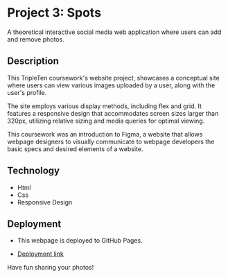 # Project 3: Spots

A theoretical interactive social media web application where users can add and remove photos.

## Description

This TripleTen coursework's website project, showcases a conceptual site where users can view various images uploaded by a user, along with the user's profile.

The site employs various display methods, including flex and grid. It features a responsive design that accommodates screen sizes larger than 320px, utilizing relative sizing and media queries for optimal viewing.

This coursework was an introduction to Figma, a website that allows webpage designers to visually communicate to webpage developers the basic specs and desired elements of a website.

## Technology

- Html
- Css
- Responsive Design

## Deployment

- This webpage is deployed to GitHub Pages.

* [Deployment link](https://anthony-cuffie.github.io/se_project_spots/)

Have fun sharing your photos!
